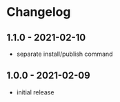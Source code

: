 # Changelog

## 1.1.0 - 2021-02-10

- separate install/publish command

## 1.0.0 - 2021-02-09

- initial release
